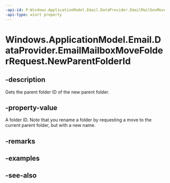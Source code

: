 ----api-id: P:Windows.ApplicationModel.Email.DataProvider.EmailMailboxMoveFolderRequest.NewParentFolderId
-api-type: winrt property
---<!-- Property syntaxpublic string NewParentFolderId { get; }--># Windows.ApplicationModel.Email.DataProvider.EmailMailboxMoveFolderRequest.NewParentFolderId## -descriptionGets the parent folder ID of the new parent folder.## -property-valueA folder ID. Note that you rename a folder by requesting a move to the current parent folder, but with a new name.## -remarks## -examples## -see-also